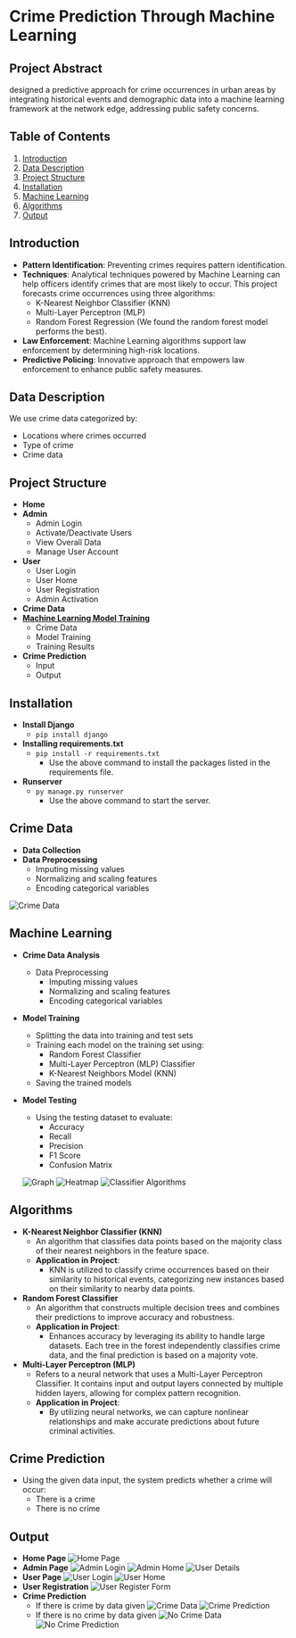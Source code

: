 # Crime Prediction Through Machine Learning

## Project Abstract
designed a predictive approach for crime occurrences in urban areas by integrating historical events and demographic data into a machine learning framework at the network edge, addressing public safety concerns.

## Table of Contents
1. [Introduction](#introduction)
2. [Data Description](#data-description)
3. [Project Structure](#project-structure)
4. [Installation](#installation)
5. [Machine Learning](#machine-learning)
6. [Algorithms](#algorithms)
7. [Output](#output)

## Introduction
- **Pattern Identification**: Preventing crimes requires pattern identification.
- **Techniques**: Analytical techniques powered by Machine Learning can help officers identify crimes that are most likely to occur. This project forecasts crime occurrences using three algorithms:
  - K-Nearest Neighbor Classifier (KNN)
  - Multi-Layer Perceptron (MLP)
  - Random Forest Regression (We found the random forest model performs the best).
- **Law Enforcement**: Machine Learning algorithms support law enforcement by determining high-risk locations.
- **Predictive Policing**: Innovative approach that empowers law enforcement to enhance public safety measures.

## Data Description
We use crime data categorized by:
- Locations where crimes occurred
- Type of crime
- Crime data

## Project Structure
- **Home**
- **Admin**
  - Admin Login
  - Activate/Deactivate Users
  - View Overall Data
  - Manage User Account
- **User**
  - User Login
  - User Home
  - User Registration
  - Admin Activation
- **Crime Data**
- [**Machine Learning Model Training**](#machine-learning)
  - Crime Data
  - Model Training
  - Training Results
- **Crime Prediction**
  - Input
  - Output

## Installation
- **Install Django**
  - `pip install django`
- **Installing requirements.txt**
  - `pip install -r requirements.txt`
    - Use the above command to install the packages listed in the requirements file.
- **Runserver**
  - `py manage.py runserver`
    - Use the above command to start the server.

## Crime Data
- **Data Collection**
- **Data Preprocessing**
  - Imputing missing values
  - Normalizing and scaling features
  - Encoding categorical variables

![Crime Data](media/crimedataset.png)

## Machine Learning
- **Crime Data Analysis**
  - Data Preprocessing
    - Imputing missing values
    - Normalizing and scaling features
    - Encoding categorical variables
- **Model Training**
  - Splitting the data into training and test sets
  - Training each model on the training set using:
    - Random Forest Classifier
    - Multi-Layer Perceptron (MLP) Classifier
    - K-Nearest Neighbors Model (KNN)
  - Saving the trained models
- **Model Testing**
  - Using the testing dataset to evaluate:
    - Accuracy
    - Recall
    - Precision
    - F1 Score
    - Confusion Matrix

  ![Graph](media/graph.png)
  ![Heatmap](media/heatmap.png)
  ![Classifier Algorithms](media/classifieralgorithms.png)

## Algorithms
- **K-Nearest Neighbor Classifier (KNN)**
  - An algorithm that classifies data points based on the majority class of their nearest neighbors in the feature space.
  - **Application in Project**:
    - KNN is utilized to classify crime occurrences based on their similarity to historical events, categorizing new instances based on their similarity to nearby data points.
- **Random Forest Classifier**
  - An algorithm that constructs multiple decision trees and combines their predictions to improve accuracy and robustness.
  - **Application in Project**:
    - Enhances accuracy by leveraging its ability to handle large datasets. Each tree in the forest independently classifies crime data, and the final prediction is based on a majority vote.
- **Multi-Layer Perceptron (MLP)**
  - Refers to a neural network that uses a Multi-Layer Perceptron Classifier. It contains input and output layers connected by multiple hidden layers, allowing for complex pattern recognition.
  - **Application in Project**:
    - By utilizing neural networks, we can capture nonlinear relationships and make accurate predictions about future criminal activities.

## Crime Prediction
- Using the given data input, the system predicts whether a crime will occur:
  - There is a crime
  - There is no crime

## Output
- **Home Page**
  ![Home Page](media/crimehomepic.png)
- **Admin Page**
  ![Admin Login](media/crimeadminlognin.png)
  ![Admin Home](media/crimeadminhome.png)
  ![User Details](media/crimeuserdetails.png)
- **User Page**
  ![User Login](media/crimeuserlogin.png)
  ![User Home](media/crimeuserhome.png)
- **User Registration**
  ![User Register Form](media/crimeuserregistertion.png)
- **Crime Prediction**
  - If there is crime by data given
    ![Crime Data](media/crimedata.png)
    ![Crime Prediction](media/crimepic.png)
  - If there is no crime by data given
    ![No Crime Data](media/nocrimedatpic.png)
    ![No Crime Prediction](media/nocrimepic.png)
